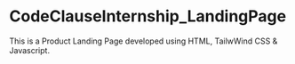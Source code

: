 # CodeClauseInternship_LandingPage
This is a Product Landing Page developed using HTML, TailwWind CSS &amp; Javascript. 

